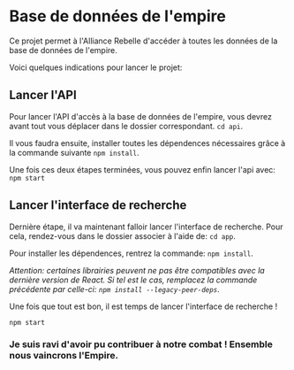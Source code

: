 # Base de données de l'empire

Ce projet permet à l'Alliance Rebelle d'accéder à toutes les données de la base de données de l'empire.

Voici quelques indications pour lancer le projet:

## Lancer l'API

Pour lancer l'API d'accès à la base de données de l'empire, vous devrez avant tout vous déplacer dans le dossier correspondant.
`cd api`.

Il vous faudra ensuite, installer toutes les dépendences nécessaires grâce à la commande suivante
`npm install`.

Une fois ces deux étapes terminées, vous pouvez enfin lancer l'api avec: `npm start`


## Lancer l'interface de recherche

Dernière étape, il va maintenant falloir lancer l'interface de recherche.
Pour cela, rendez-vous dans le dossier associer à l'aide de: `cd app`.

Pour installer les dépendences, rentrez la commande: `npm install`.

_Attention: certaines librairies peuvent ne pas être compatibles avec la dernière version de React. Si tel est le cas, remplacez la commande précédente par celle-ci: `npm install --legacy-peer-deps`_.

Une fois que tout est bon, il est temps de lancer l'interface de recherche !

`npm start`



### Je suis ravi d'avoir pu contribuer à notre combat ! Ensemble nous vaincrons l'Empire.
